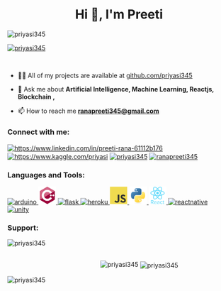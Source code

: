 <h1 align="center">Hi 👋, I'm Preeti</h1>
<p align="left"> <img src="https://komarev.com/ghpvc/?username=priyasi345&label=Profile%20views&color=0e75b6&style=flat" alt="priyasi345" /> </p>

<p align="left"> <a href="https://github.com/ryo-ma/github-profile-trophy"><img src="https://github-profile-trophy.vercel.app/?username=priyasi345" alt="priyasi345" /></a> </p>

<p align="left"> <a href="https://twitter.com/" target="blank"><img src="https://img.shields.io/twitter/follow/?logo=twitter&style=for-the-badge" alt="" /></a> </p>

- 👨‍💻 All of my projects are available at [github.com/priyasi345](github.com/priyasi345)

- 💬 Ask me about **Artificial Intelligence, Machine Learning, Reactjs, Blockchain ,**

- 📫 How to reach me **ranapreeti345@gmail.com**

<h3 align="left">Connect with me:</h3>
<p align="left">
<a href="https://linkedin.com/in/https://www.linkedin.com/in/preeti-rana-61112b176" target="blank"><img align="center" src="https://raw.githubusercontent.com/rahuldkjain/github-profile-readme-generator/master/src/images/icons/Social/linked-in-alt.svg" alt="https://www.linkedin.com/in/preeti-rana-61112b176" height="30" width="40" /></a>
<a href="https://kaggle.com/https://www.kaggle.com/priyasi" target="blank"><img align="center" src="https://raw.githubusercontent.com/rahuldkjain/github-profile-readme-generator/master/src/images/icons/Social/kaggle.svg" alt="https://www.kaggle.com/priyasi" height="30" width="40" /></a>
<a href="https://www.codechef.com/users/priyasi345" target="blank"><img align="center" src="https://cdn.jsdelivr.net/npm/simple-icons@3.1.0/icons/codechef.svg" alt="priyasi345" height="30" width="40" /></a>
<a href="https://www.hackerrank.com/ranapreeti345" target="blank"><img align="center" src="https://raw.githubusercontent.com/rahuldkjain/github-profile-readme-generator/master/src/images/icons/Social/hackerrank.svg" alt="ranapreeti345" height="30" width="40" /></a>
</p>

<h3 align="left">Languages and Tools:</h3>
<p align="left"> <a href="https://www.arduino.cc/" target="_blank"> <img src="https://cdn.worldvectorlogo.com/logos/arduino-1.svg" alt="arduino" width="40" height="40"/> </a> <a href="https://www.w3schools.com/cpp/" target="_blank"> <img src="https://raw.githubusercontent.com/devicons/devicon/master/icons/cplusplus/cplusplus-original.svg" alt="cplusplus" width="40" height="40"/> </a> <a href="https://flask.palletsprojects.com/" target="_blank"> <img src="https://www.vectorlogo.zone/logos/pocoo_flask/pocoo_flask-icon.svg" alt="flask" width="40" height="40"/> </a> <a href="https://heroku.com" target="_blank"> <img src="https://www.vectorlogo.zone/logos/heroku/heroku-icon.svg" alt="heroku" width="40" height="40"/> </a> <a href="https://developer.mozilla.org/en-US/docs/Web/JavaScript" target="_blank"> <img src="https://raw.githubusercontent.com/devicons/devicon/master/icons/javascript/javascript-original.svg" alt="javascript" width="40" height="40"/> </a> <a href="https://www.python.org" target="_blank"> <img src="https://raw.githubusercontent.com/devicons/devicon/master/icons/python/python-original.svg" alt="python" width="40" height="40"/> </a> <a href="https://reactjs.org/" target="_blank"> <img src="https://raw.githubusercontent.com/devicons/devicon/master/icons/react/react-original-wordmark.svg" alt="react" width="40" height="40"/> </a> <a href="https://reactnative.dev/" target="_blank"> <img src="https://reactnative.dev/img/header_logo.svg" alt="reactnative" width="40" height="40"/> </a> <a href="https://unity.com/" target="_blank"> <img src="https://www.vectorlogo.zone/logos/unity3d/unity3d-icon.svg" alt="unity" width="40" height="40"/> </a> </p>


<h3 align="left">Support:</h3>
<p><a href="https://www.buymeacoffee.com/priyasi345"> <img align="left" src="https://cdn.buymeacoffee.com/buttons/v2/default-yellow.png" height="50" width="210" alt="priyasi345" /></a></p><br><br>


<p><img align="left" src="https://github-readme-stats.vercel.app/api/top-langs?username=priyasi345&show_icons=true&locale=en&layout=compact" alt="priyasi345" /></p>

<p>&nbsp;<img align="center" src="https://github-readme-stats.vercel.app/api?username=priyasi345&show_icons=true&locale=en" alt="priyasi345" /></p>

<p><img align="center" src="https://github-readme-streak-stats.herokuapp.com/?user=priyasi345&" alt="priyasi345" /></p>

